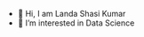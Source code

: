 - 👋 Hi, I am Landa Shasi Kumar
- 👀 I’m interested in Data Science 

<!---
LSK30/LSK30 is a ✨ special ✨ repository because its `README.md` (this file) appears on your GitHub profile.
You can click the Preview link to take a look at your changes.
--->
